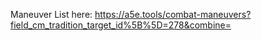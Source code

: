 Maneuver List here: https://a5e.tools/combat-maneuvers?field_cm_tradition_target_id%5B%5D=278&combine=